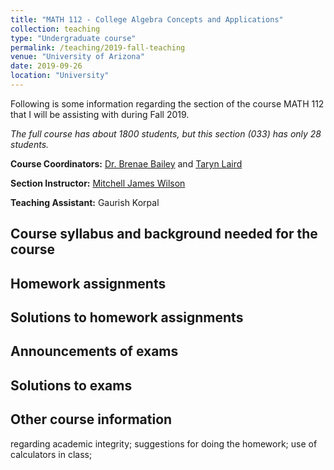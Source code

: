 ```yaml
---
title: "MATH 112 - College Algebra Concepts and Applications"
collection: teaching
type: "Undergraduate course"
permalink: /teaching/2019-fall-teaching
venue: "University of Arizona"
date: 2019-09-26
location: "University"
---
```

Following is some information regarding the section of the course MATH 112 that I will be assisting with during Fall 2019. 

*The full course has about 1800 students, but this section (033) has only 28 students.*

**Course Coordinators:** [Dr. Brenae Bailey](https://www.math.arizona.edu/people/bbailey) and [Taryn Laird](https://www.math.arizona.edu/people/tarynl)

**Section Instructor:** [Mitchell James Wilson](https://www.math.arizona.edu/~mjw/)

**Teaching Assistant:** Gaurish Korpal


Course syllabus and background needed for the course
------


Homework assignments
--------


Solutions to homework assignments
--------


Announcements of exams
--------


Solutions to exams
--------


Other course information
------
regarding academic integrity; suggestions for doing the homework; use of calculators in class;
